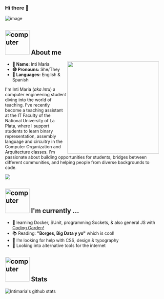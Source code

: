 ### Hi there 👋

![image](https://user-images.githubusercontent.com/4869398/118343974-507f1580-b502-11eb-8288-4266d6fa5d7c.png)

<!--
**Intimaria/Intimaria** is a ✨ _special_ ✨ repository because its `README.md` (this file) appears on your GitHub profile.

Here are some ideas to get you started:

- 👯 I’m looking to collaborate on ...
- 🤔 I’m looking for help with ...
- 💬 Ask me about ...
- 📫 How to reach me: ...
- 😄 Pronouns: ...
- ⚡ Fun fact: ...
-->

<h2><img src="https://thumbs.gfycat.com/AcrobaticMatureGazelle.webp" alt="computer" width="80"> About me </h2>

<div >
  <img src="https://cdn.wallpapersafari.com/61/37/dhNbK0.gif" align="right" width="300">

<ul>
  <li><b>👤 Name: </b> Inti Maria</li>
  <li><b>😄 Pronouns:</b>  She/They</li>
  <li><b>📣 Languages:</b> English & Spanish</li>
</ul>

<p>I'm Inti Maria (<i>aka Intu</i>) a computer engineering student diving into the world of teaching. I've recently become a teaching assistant at the IT Faculty of the National University of La Plata, where I support students to learn binary representation, assembly language and circuitry in the Computer Organization and Arquitecture classes. I'm passionate about building opportunities for students, bridges between different communities, and helping people from diverse backgrounds to code.
</p>

</div>

<img src="https://img.shields.io/badge/mariainti_%20-%231DA1F2.svg?&style=for-the-badge&logo=Twitter&logoColor=white">

<h2><img src="https://thumbs.gfycat.com/ScaryCreamyGlobefish.webp" alt="computer" width="80"> I'm currently ...</h2>

- 🌱 learning Docker, SUnit, programming Sockets, & also general JS with <a href="https://github.com/w3cj">Coding Garden!</a> 
- 📚 Reading: **"Borges, Big Data y yo"** which is cool! 
- 🤔 I’m looking for help with CSS, design & typography
- 🦄 Looking into alternative tools for the internet

<h2><img src="https://25.media.tumblr.com/9fc677259c763c527376de15c84291c2/tumblr_mx585u8qtV1sedjuto1_500.gif" alt="computer" width="80"> Stats</h2>

![Intimaria's github stats](https://github-readme-stats.vercel.app/api?username=Intimaria&show_icons=true&theme=radical)



